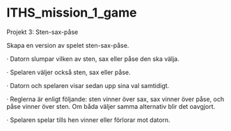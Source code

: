 # ITHS_mission_1_game

Projekt 3: Sten-sax-påse

Skapa en version av spelet sten-sax-påse.

·         Datorn slumpar vilken av sten, sax eller påse den ska välja.

·         Spelaren väljer också sten, sax eller påse.

·         Datorn och spelaren visar sedan upp sina val samtidigt.

·         Reglerna är enligt följande: sten vinner över sax, sax vinner över påse, och påse vinner över sten. Om båda väljer samma alternativ blir det oavgjort.

·         Spelaren spelar tills hen vinner eller förlorar mot datorn.